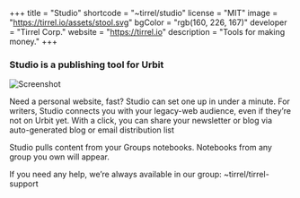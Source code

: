 +++
title = "Studio"
shortcode = "~tirrel/studio"
license = "MIT"
image = "https://tirrel.io/assets/stool.svg"
bgColor = "rgb(160, 226, 167)"
developer = "Tirrel Corp."
website = "https://tirrel.io"
description = "Tools for making money."
+++

### Studio is a publishing tool for Urbit

![Screenshot](https://storage.googleapis.com/media.urbit.org/site/ecosystem/applications/studio.png)

Need a personal website, fast? Studio can set one up in under a minute. For writers, Studio connects you with your legacy-web audience, even if they’re not on Urbit yet. With a click, you can share your newsletter or blog via auto-generated blog or email distribution list

Studio pulls content from your Groups notebooks. Notebooks from any group you own will appear.

If you need any help, we’re always available in our group: ~tirrel/tirrel-support

